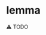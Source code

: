 lemma
=====

⚠️ TODO

<!--

Diacritic
=========

Noun
====

Inanimate
=========

Animate
=======

NI
==

A [part of speech].

### Subcategories

 * NI-1
 * NI-2
 * NI-3

-->
